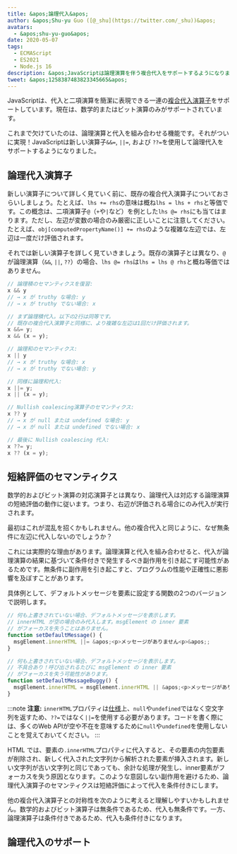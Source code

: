 ```yaml
---
title: &apos;論理代入&apos;
author: &apos;Shu-yu Guo ([@_shu](https://twitter.com/_shu))&apos;
avatars:
  - &apos;shu-yu-guo&apos;
date: 2020-05-07
tags:
  - ECMAScript
  - ES2021
  - Node.js 16
description: &apos;JavaScriptは論理演算を伴う複合代入をサポートするようになりました。&apos;
tweet: &apos;1258387483823345665&apos;
---
```

JavaScriptは、代入と二項演算を簡潔に表現できる一連の[複合代入演算子](https://developer.mozilla.org/en-US/docs/Web/JavaScript/Reference/Operators/Assignment_Operators)をサポートしています。現在は、数学的またはビット演算のみがサポートされています。

<!--truncate-->
これまで欠けていたのは、論理演算と代入を組み合わせる機能です。それがついに実現！JavaScriptは新しい演算子`&&=`, `||=`, および `??=`を使用して論理代入をサポートするようになりました。

## 論理代入演算子

新しい演算子について詳しく見ていく前に、既存の複合代入演算子についておさらいしましょう。たとえば、`lhs += rhs`の意味は概ね`lhs = lhs + rhs`と等価です。この概念は、二項演算子`@`（`+`や`|`など）を例とした`lhs @= rhs`にも当てはまります。ただし、左辺が変数の場合のみ厳密に正しいことに注意してください。たとえば、`obj[computedPropertyName()] += rhs`のような複雑な左辺では、左辺は一度だけ評価されます。

それでは新しい演算子を詳しく見ていきましょう。既存の演算子とは異なり、`@`が論理演算（`&&`, `||`, `??`）の場合、`lhs @= rhs`は`lhs = lhs @ rhs`と概ね等価ではありません。

```js
// 論理積のセマンティクスを復習:
x && y
// → x が truthy な場合: y
// → x が truthy でない場合: x

// まず論理積代入。以下の2行は同等です。
// 既存の複合代入演算子と同様に、より複雑な左辺は1回だけ評価されます。
x &&= y;
x && (x = y);

// 論理和のセマンティクス:
x || y
// → x が truthy な場合: x
// → x が truthy でない場合: y

// 同様に論理和代入:
x ||= y;
x || (x = y);

// Nullish coalescing演算子のセマンティクス:
x ?? y
// → x が null または undefined な場合: y
// → x が null または undefined でない場合: x

// 最後に Nullish coalescing 代入:
x ??= y;
x ?? (x = y);
```

## 短絡評価のセマンティクス

数学的およびビット演算の対応演算子とは異なり、論理代入は対応する論理演算の短絡評価の動作に従います。つまり、右辺が評価される場合にのみ代入が実行されます。

最初はこれが混乱を招くかもしれません。他の複合代入と同じように、なぜ無条件に左辺に代入しないのでしょうか？

これには実際的な理由があります。論理演算と代入を組み合わせると、代入が論理演算の結果に基づいて条件付きで発生するべき副作用を引き起こす可能性があるためです。無条件に副作用を引き起こすと、プログラムの性能や正確性に悪影響を及ぼすことがあります。

具体例として、デフォルトメッセージを要素に設定する関数の2つのバージョンで説明します。

```js
// 何も上書きされていない場合、デフォルトメッセージを表示します。
// innerHTML が空の場合のみ代入します。msgElement の inner 要素
// がフォーカスを失うことはありません。
function setDefaultMessage() {
  msgElement.innerHTML ||= &apos;<p>メッセージがありません<p>&apos;;
}

// 何も上書きされていない場合、デフォルトメッセージを表示します。
// 不具合あり！呼び出されるたびに msgElement の inner 要素
// がフォーカスを失う可能性があります。
function setDefaultMessageBuggy() {
  msgElement.innerHTML = msgElement.innerHTML || &apos;<p>メッセージがありません<p>&apos;;
}
```

:::note
**注意:** `innerHTML`プロパティは[仕様](https://w3c.github.io/DOM-Parsing/#dom-innerhtml-innerhtml)上、`null`や`undefined`ではなく空文字列を返すため、`??=`ではなく`||=`を使用する必要があります。コードを書く際には、多くのWeb APIが空や不在を意味するために`null`や`undefined`を使用しないことを覚えておいてください。
:::

HTML では、要素の`.innerHTML`プロパティに代入すると、その要素の内包要素が削除され、新しく代入された文字列から解析された要素が挿入されます。新しい文字列が古い文字列と同じであっても、余計な処理が発生し、inner要素がフォーカスを失う原因となります。このような意図しない副作用を避けるため、論理代入演算子のセマンティクスは短絡評価によって代入を条件付きにします。

他の複合代入演算子との対称性を次のように考えると理解しやすいかもしれません。数学的およびビット演算子は無条件であるため、代入も無条件です。一方、論理演算子は条件付きであるため、代入も条件付きになります。

## 論理代入のサポート

<feature-support chrome="85"
                 firefox="79 https://bugzilla.mozilla.org/show_bug.cgi?id=1629106"
                 safari="14 https://developer.apple.com/documentation/safari-release-notes/safari-14-beta-release-notes#New-Features:~:text=論理代入演算子のサポートが追加されました。"
                 nodejs="16"
                 babel="はい https://babeljs.io/docs/en/babel-plugin-proposal-logical-assignment-operators"></feature-support>
